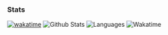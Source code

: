 ### Stats
[![wakatime](https://wakatime.com/badge/user/84abb7b2-5c46-44a7-90b4-1a548f183884.svg)](https://wakatime.com/@84abb7b2-5c46-44a7-90b4-1a548f183884)
![Github Stats](https://github-readme-stats.vercel.app/api?username=Fleisar&show_icons=true&custom_title=Rank)
![Languages](https://github-readme-stats.vercel.app/api/top-langs/?username=Fleisar&layout=compact&custom_title=Languages)
![Wakatime](https://github-readme-stats.vercel.app/api/wakatime?username=Fleisar&layout=compact&custom_title=Week%20activity)
